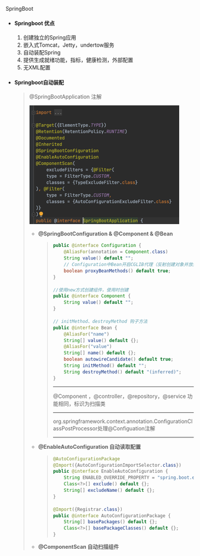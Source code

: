 SpringBoot

- #### **Springboot 优点**

  1. 创建独立的Spring应用
  2. 嵌入式Tomcat，Jetty，undertow服务
  3. 自动装配Spring
  4. 提供生成就绪功能，指标，健康检测，外部配置
  5. 无XML配置

- #### **Springboot自动装配**

  > @SpringBootApplication 注解
  >
  > <img src="image-20220128125758202.png" alt="image-20220128125758202" style="zoom:50%;" /> 
  >
  > - **@SpringBootConfiguration & @Component  & @Bean**
  >
  >   > ~~~java
  >   > public @interface Configuration {
  >   >     @AliasFor(annotation = Component.class)
  >   >     String value() default "";
  >   >     // Configuration中Bean开启CGLIB代理（反射创建对象并放到IOC容器中）
  >   >     boolean proxyBeanMethods() default true;
  >   > }
  >   > 
  >   > //使用new方式创建组件，使用时创建
  >   > public @interface Component {
  >   >     String value() default "";
  >   > }
  >   > 
  >   > // initMethod、destroyMethod 钩子方法
  >   > public @interface Bean {
  >   >     @AliasFor("name")
  >   >     String[] value() default {};
  >   >     @AliasFor("value")
  >   >     String[] name() default {};
  >   >     boolean autowireCandidate() default true;
  >   >     String initMethod() default "";
  >   >     String destroyMethod() default "(inferred)";
  >   > }
  >   > 
  >   > ~~~
  >   >
  >   > ---
  >   >
  >   > @Component ，@controller，@repository，@service 功能相同，标识为扫描类
  >   >
  >   > ---
  >   >
  >   > org.springframework.context.annotation.ConfigurationClassPostProcessor处理@Configuation注解
  >   >
  >   > ---
  >   >
  >
  >
  > - **@EnableAutoConfiguration 自动读取配置**
  >
  >   > ~~~java
  >   > @AutoConfigurationPackage
  >   > @Import({AutoConfigurationImportSelector.class})
  >   > public @interface EnableAutoConfiguration {
  >   >     String ENABLED_OVERRIDE_PROPERTY = "spring.boot.enableautoconfiguration";
  >   >     Class<?>[] exclude() default {};
  >   >     String[] excludeName() default {};
  >   > }
  >   > 
  >   > @Import({Registrar.class})
  >   > public @interface AutoConfigurationPackage {
  >   >     String[] basePackages() default {};
  >   >     Class<?>[] basePackageClasses() default {};
  >   > }
  >   > 
  >   > 
  >   > ~~~
  >   >
  >   > 
  >
  > - **@ComponentScan 自动扫描组件**
  >
  > 
  
  

